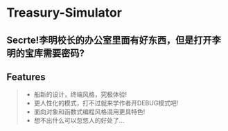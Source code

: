 # Treasury-Simulator

## Secrte!李明校长的办公室里面有好东西，但是打开李明的宝库需要密码?

## Features
>
> * 船新的设计，终端风格，究极体验!
> * 更人性化的模式，打不过就来学作者开DEBUG模式吧!
> * 面向对象和函数式编程风格混用更具特色!
> * 想不出什么可以忽悠人的好处了...
